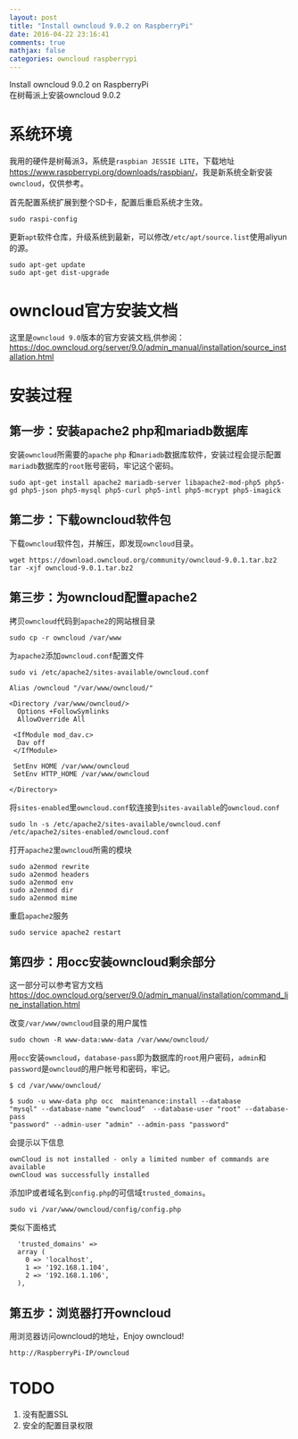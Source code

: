 ```yaml
---
layout: post
title: "Install owncloud 9.0.2 on RaspberryPi"
date: 2016-04-22 23:16:41
comments: true
mathjax: false
categories: owncloud raspberrypi
---
```


Install owncloud 9.0.2 on RaspberryPi  
在树莓派上安装owncloud 9.0.2

<!--more-->

# 系统环境

我用的硬件是树莓派3，系统是`raspbian JESSIE LITE`，下载地址<https://www.raspberrypi.org/downloads/raspbian/>，我是新系统全新安装`owncloud`，仅供参考。

首先配置系统扩展到整个SD卡，配置后重启系统才生效。

```
sudo raspi-config 
```

更新`apt`软件仓库，升级系统到最新，可以修改`/etc/apt/source.list`使用aliyun的源。

```
sudo apt-get update
sudo apt-get dist-upgrade
``` 

# owncloud官方安装文档

这里是`owncloud 9.0`版本的官方安装文档,供参阅：<https://doc.owncloud.org/server/9.0/admin_manual/installation/source_installation.html>

# 安装过程

## 第一步：安装apache2 php和mariadb数据库

安装`owncloud`所需要的`apache` `php` 和`mariadb`数据库软件，安装过程会提示配置`mariadb`数据库的`root`账号密码，牢记这个密码。

```
sudo apt-get install apache2 mariadb-server libapache2-mod-php5 php5-gd php5-json php5-mysql php5-curl php5-intl php5-mcrypt php5-imagick
```

## 第二步：下载owncloud软件包

下载`owncloud`软件包，并解压，即发现`owncloud`目录。

```
wget https://download.owncloud.org/community/owncloud-9.0.1.tar.bz2
tar -xjf owncloud-9.0.1.tar.bz2
```

## 第三步：为owncloud配置apache2

拷贝`owncloud`代码到`apache2`的网站根目录

```
sudo cp -r owncloud /var/www
```

为`apache2`添加`owncloud.conf`配置文件

```
sudo vi /etc/apache2/sites-available/owncloud.conf
```

```
Alias /owncloud "/var/www/owncloud/"

<Directory /var/www/owncloud/>
  Options +FollowSymlinks
  AllowOverride All

 <IfModule mod_dav.c>
  Dav off
 </IfModule>

 SetEnv HOME /var/www/owncloud
 SetEnv HTTP_HOME /var/www/owncloud

</Directory>
```

将`sites-enabled`里`owncloud.conf`软连接到`sites-available`的`owncloud.conf`

```
sudo ln -s /etc/apache2/sites-available/owncloud.conf /etc/apache2/sites-enabled/owncloud.conf
```

打开`apache2`里`owncloud`所需的模块

```
sudo a2enmod rewrite
sudo a2enmod headers
sudo a2enmod env
sudo a2enmod dir
sudo a2enmod mime
```

重启`apache2`服务

```
sudo service apache2 restart
```

## 第四步：用occ安装owncloud剩余部分

这一部分可以参考官方文档<https://doc.owncloud.org/server/9.0/admin_manual/installation/command_line_installation.html>

改变`/var/www/owncloud`目录的用户属性

```
sudo chown -R www-data:www-data /var/www/owncloud/
```

用`occ`安装`owncloud`，`database-pass`即为数据库的`root`用户密码，`admin`和`password`是`owncloud`的用户帐号和密码，牢记。

```
$ cd /var/www/owncloud/
```

```
$ sudo -u www-data php occ  maintenance:install --database
"mysql" --database-name "owncloud"  --database-user "root" --database-pass
"password" --admin-user "admin" --admin-pass "password"
```

会提示以下信息

```
ownCloud is not installed - only a limited number of commands are available
ownCloud was successfully installed
```

添加IP或者域名到`config.php`的可信域`trusted_domains`。

```
sudo vi /var/www/owncloud/config/config.php
```

类似下面格式

```
  'trusted_domains' =>
  array (
    0 => 'localhost',
    1 => '192.168.1.104',
    2 => '192.168.1.106',
  ),
``` 

## 第五步：浏览器打开owncloud

用浏览器访问owncloud的地址，Enjoy owncloud!

```
http://RaspberryPi-IP/owncloud
```

# TODO

1. 没有配置SSL
2. 安全的配置目录权限

